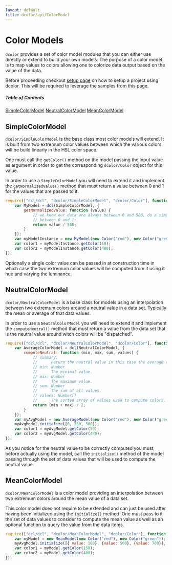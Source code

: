 ```yaml
---
layout: default
title: dcolor/api/ColorModel
---
```


# Color Models

`dcolor` provides a set of color model modules that you can either use directly or extend to build your own models. The
purpose of a color model is to map values to colors allowing one to colorize data output based on the value of the data.

Before proceeding checkout [setup page](setup.md) on how to setup a project using dcolor. This will be required to leverage the samples from this page.

##### Table of Contents
[SimpleColorModel](#simple)
[NeutralColorModel](#neutral)
[MeanColorModel](#mean)

<a name="simple"></a>
## SimpleColorModel

`dcolor/SimpleColorModel` is the base class most color models will extend. It is built from two extremum color values
between which the various colors will be build linearly in the HSL color space.

One must call the `getColor()` method on the model passing the input value as argument in order to get the corresponding
`dcolor/Color` object for this value.

In order to use a `SimpleColorModel` you will need to extend it and implement the `getNormalizedValue()` method that must
return a value between 0 and 1 for the values that are passed to it.

```js
require(["dcl/dcl", "dcolor/SimpleColorModel", "dcolor/Color"], function (dcl, SimpleColorModel, Color) {
	var MyModel = dcl(SimpleColorModel, {
		getNormalizedValue: function (value) {
		    // we know our data are always between 0 and 500, do a simple linear interpolation to normalize them
		    // between 0 and 1:
		    return value / 500;
        }
	});
	var myModelInstance = new MyModel(new Color("red"), new Color("green"));
	var color1 = myModelInstance.getColor(50);
	var color2 = myModelInstance.getColor(480);
});
```

Optionally a single color value can be passed in at construction time in which case the two extremum color values will be
computed from it using it hue and varying the luminance.

<a name="neutral"></a>
## NeutralColorModel

`dcolor/NeutralColorModel` is a base class for models using an interpolation between two extremum colors around a
neutral value in a data set. Typically the mean or average of that data values.

In order to use a `NeutralColorModel` you will need to extend it and implement the `computeNeutral()` method that must
return a value from the data set that is the neutral value around witch colors will be "dispatched".

```js
require(["dcl/dcl", "dcolor/NeutralColorModel", "dcolor/Color"], function (dcl, NeutralColorModel, Color) {
	var AverageColorModel = dcl(NeutralColorModel, {
		computeNeutral: function (min, max, sum, values) {
			// summary:
			//		Return the neutral value in this case the average value of the data values.
			// min: Number
			//		The minimal value.
			// max: Number
			//		The maximum value.
			// sum: Number
			//		The sum of all values.
			// values: Number[]
			//		The sorted array of values used to compute colors.
			return (min + max) / 2;
		}
	});
	var myAvgModel = new AverageModel(new Color("red"), new Color("green"));
	myAvgModel.initialize([0, 250, 500]);
	var color1 = myAvgModel.getColor(50);
	var color2 = myAvgModel.getColor(480);
});
```

As you notice for the neutral value to be correctly computed you must, before actually using the model, call the
`initialize()` method of the model passing through the set of data values that will be used to compute the neutral value.

<a name="mean"></a>
## MeanColorModel

`dcolor/MeanColorModel` is a color model providing an interpolation between two extremum colors around the mean value
of a data set.

This color model does not require to be extended and can just be used after having been initialized using the
`initialize()` method. One must pass to it the set of data values to consider to compute the mean value as well as
an optional function to query the value from the data items.

```js
require(["dcl/dcl", "dcolor/MeanColorModel", "dcolor/Color"], function (dcl, MeanColorModel, Color) {
	var myModel = new MeanModel(new Color("red"), new Color("green"));
	myAvgModel.initialize([{ value: 100}, {value: 500}, {value: 700}], function (item) { return item.value });
	var color1 = myModel.getColor(150);
	var color2 = myModel.getColor(480);
});
```

